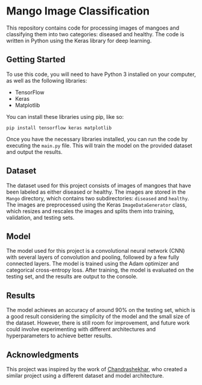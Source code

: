 # Mango Image Classification

This repository contains code for processing images of mangoes and classifying them into two categories: diseased and healthy. The code is written in Python using the Keras library for deep learning.

## Getting Started

To use this code, you will need to have Python 3 installed on your computer, as well as the following libraries:

- TensorFlow
- Keras
- Matplotlib

You can install these libraries using pip, like so:

```shell
pip install tensorflow keras matplotlib
```

Once you have the necessary libraries installed, you can run the code by executing the `main.py` file. This will train the model on the provided dataset and output the results.

## Dataset

The dataset used for this project consists of images of mangoes that have been labeled as either diseased or healthy. The images are stored in the `Mango` directory, which contains two subdirectories: `diseased` and `healthy`. The images are preprocessed using the Keras `ImageDataGenerator` class, which resizes and rescales the images and splits them into training, validation, and testing sets.

## Model

The model used for this project is a convolutional neural network (CNN) with several layers of convolution and pooling, followed by a few fully connected layers. The model is trained using the Adam optimizer and categorical cross-entropy loss. After training, the model is evaluated on the testing set, and the results are output to the console.

## Results

The model achieves an accuracy of around 90% on the testing set, which is a good result considering the simplicity of the model and the small size of the dataset. However, there is still room for improvement, and future work could involve experimenting with different architectures and hyperparameters to achieve better results.

## Acknowledgments

This project was inspired by the work of [Chandrashekhar](https://github.com/chandrashekhar4u/Mango-Disease-Classification), who created a similar project using a different dataset and model architecture.
